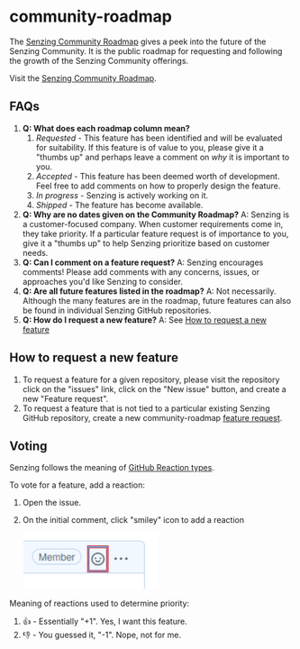# community-roadmap

The [Senzing Community Roadmap](https://github.com/Senzing/community-roadmap/projects/1)
gives a peek into the future of the Senzing Community.
It is the public roadmap for requesting and following the growth of the Senzing Community offerings.

Visit the [Senzing Community Roadmap](https://github.com/Senzing/community-roadmap/projects/1).

## FAQs

1. **Q: What does each roadmap column mean?**
    1. *Requested* - This feature has been identified and will be evaluated for suitability.
    If this feature is of value to you, please give it a "thumbs up" and perhaps leave a comment on
    *why* it is important to you.
    1. *Accepted* - This feature has been deemed worth of development.
    Feel free to add comments on how to properly design the feature.
    1. *In progress* - Senzing is actively working on it.
    1. *Shipped* - The feature has become available.
1. **Q: Why are no dates given on the Community Roadmap?**
   A: Senzing is a customer-focused company.
   When customer requirements come in, they take priority.
   If a particular feature request is of importance to you, give it a "thumbs up"
   to help Senzing prioritize based on customer needs.
1. **Q: Can I comment on a feature request?**
   A: Senzing encourages comments!
   Please add comments with any concerns, issues, or approaches you'd like Senzing to consider.
1. **Q: Are all future features listed in the roadmap?**
   A: Not necessarily.
   Although the many features are in the roadmap,
   future features can also be found in individual Senzing GitHub repositories.
1. **Q: How do I request a new feature?**
   A: See [How to request a new feature](#how-to-request-a-new-feature)

## How to request a new feature

1. To request a feature for a given repository, please visit the repository
   click on the "issues" link, click on the "New issue" button, and create a new
   "Feature request".
1. To request a feature that is not tied to a particular existing Senzing GitHub repository,
   create a new community-roadmap
   [feature request](https://github.com/Senzing/community-roadmap/issues/new?template=feature_request.md).

## Voting

Senzing follows the meaning of
[GitHub Reaction types](https://developer.github.com/v3/reactions/#reaction-types).

To vote for a feature, add a reaction:

1. Open the issue.
1. On the initial comment, click "smiley" icon to add a reaction

    ![Reaction](docs/images/reaction.png)

Meaning of reactions used to determine priority:

1. :thumbsup: - Essentially "+1".  Yes, I want this feature.
1. :thumbsdown: - You guessed it, "-1".  Nope, not for me.
